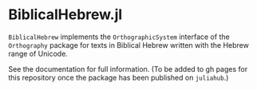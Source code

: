 # BiblicalHebrew.jl

`BiblicalHebrew` implements the `OrthographicSystem` interface of the `Orthography` package for texts in Biblical Hebrew written with the Hebrew range of Unicode.

See the documentation for full information. (To be added to gh pages for this repository once the package has been published on `juliahub`.)